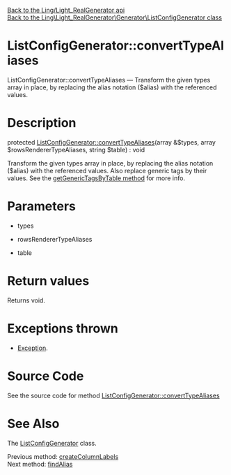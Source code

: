 [Back to the Ling/Light_RealGenerator api](https://github.com/lingtalfi/Light_RealGenerator/blob/master/doc/api/Ling/Light_RealGenerator.md)<br>
[Back to the Ling\Light_RealGenerator\Generator\ListConfigGenerator class](https://github.com/lingtalfi/Light_RealGenerator/blob/master/doc/api/Ling/Light_RealGenerator/Generator/ListConfigGenerator.md)


ListConfigGenerator::convertTypeAliases
================



ListConfigGenerator::convertTypeAliases — Transform the given types array in place, by replacing the alias notation ($alias) with the referenced values.




Description
================


protected [ListConfigGenerator::convertTypeAliases](https://github.com/lingtalfi/Light_RealGenerator/blob/master/doc/api/Ling/Light_RealGenerator/Generator/ListConfigGenerator/convertTypeAliases.md)(array &$types, array $rowsRendererTypeAliases, string $table) : void




Transform the given types array in place, by replacing the alias notation ($alias) with the referenced values.
Also replace generic tags by their values.
See the [getGenericTagsByTable method](https://github.com/lingtalfi/Light_RealGenerator/blob/master/doc/api/Ling/Light_RealGenerator/Generator/BaseConfigGenerator/getGenericTagsByTable.md) for more info.




Parameters
================


- types

    

- rowsRendererTypeAliases

    

- table

    


Return values
================

Returns void.


Exceptions thrown
================

- [Exception](http://php.net/manual/en/class.exception.php).&nbsp;







Source Code
===========
See the source code for method [ListConfigGenerator::convertTypeAliases](https://github.com/lingtalfi/Light_RealGenerator/blob/master/Generator/ListConfigGenerator.php#L618-L637)


See Also
================

The [ListConfigGenerator](https://github.com/lingtalfi/Light_RealGenerator/blob/master/doc/api/Ling/Light_RealGenerator/Generator/ListConfigGenerator.md) class.

Previous method: [createColumnLabels](https://github.com/lingtalfi/Light_RealGenerator/blob/master/doc/api/Ling/Light_RealGenerator/Generator/ListConfigGenerator/createColumnLabels.md)<br>Next method: [findAlias](https://github.com/lingtalfi/Light_RealGenerator/blob/master/doc/api/Ling/Light_RealGenerator/Generator/ListConfigGenerator/findAlias.md)<br>

